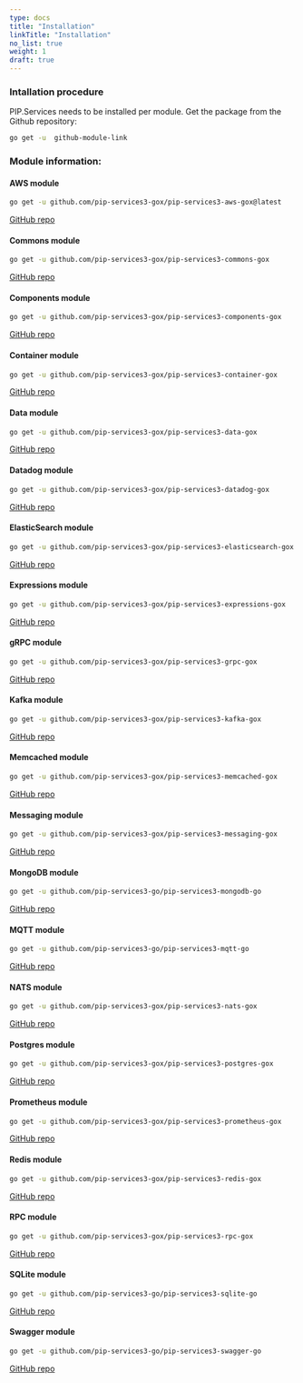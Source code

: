 ```yaml
---
type: docs
title: "Installation"
linkTitle: "Installation" 
no_list: true
weight: 1
draft: true
---
```


### Intallation procedure

PIP.Services needs to be installed per module. Get the package from the Github repository:

```bash
go get -u  github-module-link
```


### Module information:


#### AWS module

```bash
go get -u github.com/pip-services3-gox/pip-services3-aws-gox@latest
```
[GitHub repo](https://github.com/pip-services3-gox/pip-services3-aws-gox)

#### Commons module

```bash
go get -u github.com/pip-services3-gox/pip-services3-commons-gox
```
[GitHub repo](https://github.com/pip-services3-gox/pip-services3-commons-gox)

#### Components module 
```bash
go get -u github.com/pip-services3-gox/pip-services3-components-gox
```
[GitHub repo](https://github.com/pip-services3-gox/pip-services3-components-gox)

#### Container module
```bash
go get -u github.com/pip-services3-gox/pip-services3-container-gox
```
[GitHub repo](https://github.com/pip-services3-gox/pip-services3-container-gox)

#### Data module
```bash
go get -u github.com/pip-services3-gox/pip-services3-data-gox
```
[GitHub repo](https://github.com/pip-services3-gox/pip-services3-data-gox)

#### Datadog module
```bash
go get -u github.com/pip-services3-gox/pip-services3-datadog-gox
```
[GitHub repo](https://github.com/pip-services3-gox/pip-services3-datadog-gox)

#### ElasticSearch module
```bash
go get -u github.com/pip-services3-gox/pip-services3-elasticsearch-gox
```
[GitHub repo](https://github.com/pip-services3-gox/pip-services3-elasticsearch-gox)

#### Expressions module
```bash
go get -u github.com/pip-services3-gox/pip-services3-expressions-gox
```
[GitHub repo](https://github.com/pip-services3-gox/pip-services3-expressions-gox)

#### gRPC module
```bash
go get -u github.com/pip-services3-gox/pip-services3-grpc-gox
```
[GitHub repo](https://github.com/pip-services3-gox/pip-services3-grpc-gox)

#### Kafka module
```bash
go get -u github.com/pip-services3-gox/pip-services3-kafka-gox
```
[GitHub repo](https://github.com/pip-services3-gox/pip-services3-kafka-gox)

#### Memcached module
```bash
go get -u github.com/pip-services3-gox/pip-services3-memcached-gox
```
[GitHub repo](https://github.com/pip-services3-gox/pip-services3-memcached-gox)

#### Messaging module
```bash
go get -u github.com/pip-services3-gox/pip-services3-messaging-gox
```
[GitHub repo](https://github.com/pip-services3-gox/pip-services3-messaging-gox)

#### MongoDB module
```bash
go get -u github.com/pip-services3-go/pip-services3-mongodb-go
```
[GitHub repo](https://github.com/pip-services3-go/pip-services3-mongodb-go)

#### MQTT module
```bash
go get -u github.com/pip-services3-go/pip-services3-mqtt-go
```
[GitHub repo](https://github.com/pip-services3-go/pip-services3-mqtt-go)

#### NATS module
```bash
go get -u github.com/pip-services3-gox/pip-services3-nats-gox
```
[GitHub repo](https://github.com/pip-services3-gox/pip-services3-nats-gox)

#### Postgres module
```bash
go get -u github.com/pip-services3-gox/pip-services3-postgres-gox
```
[GitHub repo](https://github.com/pip-services3-gox/pip-services3-postgres-gox)

#### Prometheus module
```bash
go get -u github.com/pip-services3-gox/pip-services3-prometheus-gox
```
[GitHub repo](https://github.com/pip-services3-gox/pip-services3-prometheus-gox)

#### Redis module
```bash
go get -u github.com/pip-services3-gox/pip-services3-redis-gox
```
[GitHub repo](https://github.com/pip-services3-gox/pip-services3-redis-gox)

#### RPC module
```bash
go get -u github.com/pip-services3-gox/pip-services3-rpc-gox
```
[GitHub repo](https://github.com/pip-services3-gox/pip-services3-rpc-gox)

#### SQLite module
```bash
go get -u github.com/pip-services3-go/pip-services3-sqlite-go
```
[GitHub repo](https://github.com/pip-services3-go/pip-services3-sqlite-go)


#### Swagger module
```bash
go get -u github.com/pip-services3-go/pip-services3-swagger-go
```
[GitHub repo](https://github.com/pip-services3-go/pip-services3-swagger-go)
